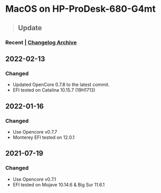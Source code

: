 # MacOS on HP-ProDesk-680-G4mt


> ## Update

### Recent |  [Changelog Archive](./CHANGELOG.md)



## 2022-02-13

### Changed

- Updated OpenCore 0.7.8 to the latest commit.
- EFI tested on Catalina 10.15.7 (19H1713)



## 2022-01-16

### Changed

- Use Opencore v0.7.7
- Monterey EFI  tested on 12.0.1



## 2021-07-19

### Changed

- Use Opencore v0.7.1
- EFI tested on Mojave 10.14.6 & Big Sur 11.6.1
